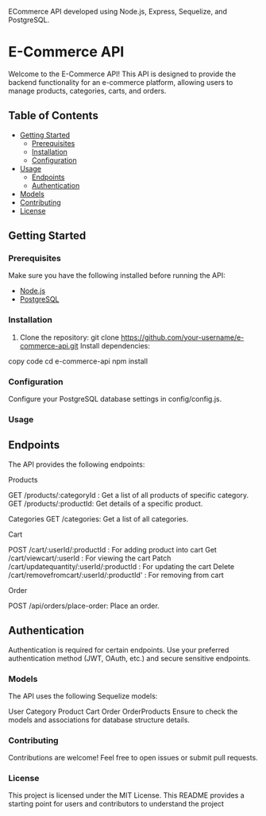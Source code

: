  ECommerce API developed using Node.js, Express, Sequelize, and PostgreSQL. 
# E-Commerce API

Welcome to the E-Commerce API! This API is designed to provide the backend functionality for an e-commerce platform, allowing users to manage products, categories, carts, and orders.

## Table of Contents
- [Getting Started](#getting-started)
  - [Prerequisites](#prerequisites)
  - [Installation](#installation)
  - [Configuration](#configuration)
- [Usage](#usage)
  - [Endpoints](#endpoints)
  - [Authentication](#authentication)
- [Models](#models)
- [Contributing](#contributing)
- [License](#license)

## Getting Started

### Prerequisites
Make sure you have the following installed before running the API:
- [Node.js](https://nodejs.org/)
- [PostgreSQL](https://www.postgresql.org/)

### Installation
1. Clone the repository:
   git clone https://github.com/your-username/e-commerce-api.git
Install dependencies:

copy code
cd e-commerce-api
npm install

### Configuration
Configure your PostgreSQL database settings in config/config.js.

### Usage
##  Endpoints
The API provides the following endpoints:

Products

GET /products/:categoryId : Get a list of all products of specific category.
GET /products/:productId: Get details of a specific product.

Categories
GET /categories: Get a list of all categories.

Cart

POST  /cart/:userId/:productId : For adding product into cart
Get   /cart/viewcart/:userId   : For viewing the cart
Patch  /cart/updatequantity/:userId/:productId  : For updating the cart
Delete  /cart/removefromcart/:userId/:productId' : For removing from cart
 

Order

POST /api/orders/place-order: Place an order.

## Authentication
Authentication is required for certain endpoints. Use your preferred authentication method (JWT, OAuth, etc.) and secure sensitive endpoints.

### Models
The API uses the following Sequelize models:

User
Category
Product
Cart
Order
OrderProducts
Ensure to check the models and associations for database structure details.

### Contributing
Contributions are welcome! Feel free to open issues or submit pull requests.

### License
This project is licensed under the MIT License.
This README provides a starting point for users and contributors to understand the project 
